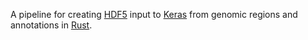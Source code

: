 A pipeline for creating [HDF5](https://www.hdfgroup.org/solutions/hdf5) input to [Keras](https://keras.io/) from genomic regions and annotations in [Rust](https://www.rust-lang.org). 
